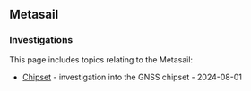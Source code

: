 ## Metasail

### Investigations

This page includes topics relating to the Metasail:

- [Chipset](chipset/README.md) - investigation into the GNSS chipset - 2024-08-01
